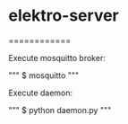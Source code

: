 # elektro-server
============

Execute mosquitto broker:

"""
$ mosquitto
"""

Execute daemon:

"""
$ python daemon.py
"""
